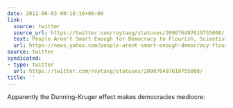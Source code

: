 ```yaml
---
date: 2012-06-03 00:18:16+00:00
link:
  source: twitter
  source_url: https://twitter.com/roytang/statuses/209076497619755008/
  text: People Aren't Smart Enough for Democracy to Flourish, Scientists Say
  url: https://news.yahoo.com/people-arent-smart-enough-democracy-flourish-scientists-185601411.html
source: twitter
syndicated:
- type: twitter
  url: https://twitter.com/roytang/statuses/209076497619755008/
title: ''
---
```


Apparently the Dunning-Kruger effect makes democracies mediocre: